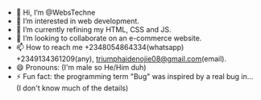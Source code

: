 - 👋 Hi, I’m @WebsTechne
- 👀 I’m interested in web development.
- 🌱 I’m currently refining my HTML, CSS and JS.
- 💞️ I’m looking to collaborate on an e-commerce website.
- 📫 How to reach me +2348054864334(whatsapp) +2349134361209(any), triumphaidenojie08@gmail.com(email). 
- 😄 Pronouns: (I'm male so He/Him duh)
- ⚡ Fun fact: the programming term "Bug" was inspired by a real bug in... (I don't know much of the details)

<!---
WebsTechne/WebsTechne is a ✨ special ✨ repository because its `README.md` (this file) appears on your GitHub profile.
You can click the Preview link to take a look at your changes.
--->
